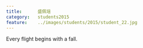```yaml
---
title:		盛佩瑶
category:	students2015
feature:	../images/students/2015/student_22.jpg
---
```

Every flight begins with a fall.



